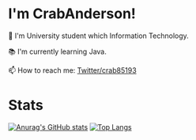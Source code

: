 # I'm CrabAnderson!
<!-------------------- Batch ---------------------->

<!------------------------------------------------->

🏫 I'm University student which Information Technology.

📚 I'm currently learning Java.

📫 How to reach me: [Twitter/crab85193](https://www.twitter.com/crab85193)

# Stats
[![Anurag's GitHub stats](https://github-readme-stats.vercel.app/api?username=crab85193&show_icons=true&count_private=true&line_height=40)](https://github.com/anuraghazra/github-readme-stats)
[![Top Langs](https://github-readme-stats.vercel.app/api/top-langs/?username=crab85193&hide=html)](https://github.com/anuraghazra/github-readme-stats)


